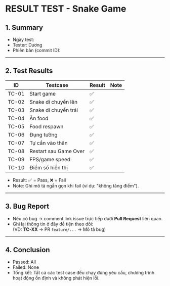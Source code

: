 # RESULT TEST - Snake Game

## 1. Summary
- Ngày test: 
- Tester: Dương
- Phiên bản (commit ID): 

---

## 2. Test Results

| ID    | Testcase               | Result | Note |
|-------|------------------------|--------|------|
| TC-01 | Start game             |   ✅   |      |
| TC-02 | Snake di chuyển lên    |   ✅   |      |
| TC-03 | Snake di chuyển trái   |   ✅   |      |
| TC-04 | Ăn food                |   ✅   |      |
| TC-05 | Food respawn           |   ✅   |      |
| TC-06 | Đụng tường             |   ✅   |      |
| TC-07 | Tự cắn vào thân        |   ✅   |      |
| TC-08 | Restart sau Game Over  |   ✅   |      |
| TC-09 | FPS/game speed         |   ✅   |      |
| TC-10 | Điểm số hiển thị       |   ✅   |      |

- Result: ✅ = Pass, ❌ = Fail  
- Note: Ghi mô tả ngắn gọn khi fail (ví dụ: "không tăng điểm").  

---

## 3. Bug Report
- Nếu có bug → comment link issue trực tiếp dưới **Pull Request** liên quan.  
- Ghi lại thông tin ở đây để tiện theo dõi:  
  (VD: **TC-XX** → PR `feature/...` → Mô tả bug)

---

## 4. Conclusion
- Passed: All
- Failed: None
- Tổng kết: Tất cả các test case đều chạy đúng yêu cầu, chương trình hoạt động ổn định và không phát hiện lỗi.
